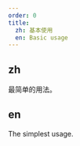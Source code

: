 ```yaml
---
order: 0
title:
  zh: 基本使用
  en: Basic usage
---
```


## zh

最简单的用法。

## en

The simplest usage.
